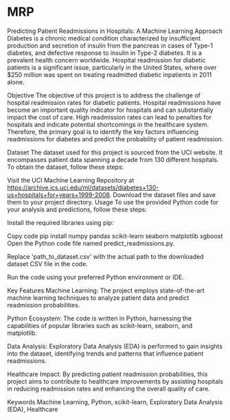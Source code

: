 # MRP
Predicting Patient Readmissions in Hospitals: A Machine Learning Approach
Diabetes is a chronic medical condition characterized by insufficient production and secretion of insulin from the pancreas in cases of Type-1 diabetes, and defective response to insulin in Type-2 diabetes. It is a prevalent health concern worldwide. Hospital readmission for diabetic patients is a significant issue, particularly in the United States, where over $250 million was spent on treating readmitted diabetic inpatients in 2011 alone.

Objective
The objective of this project is to address the challenge of hospital readmission rates for diabetic patients. Hospital readmissions have become an important quality indicator for hospitals and can substantially impact the cost of care. High readmission rates can lead to penalties for hospitals and indicate potential shortcomings in the healthcare system. Therefore, the primary goal is to identify the key factors influencing readmissions for diabetes and predict the probability of patient readmission.

Dataset
The dataset used for this project is sourced from the UCI website. It encompasses patient data spanning a decade from 130 different hospitals. To obtain the dataset, follow these steps:

Visit the UCI Machine Learning Repository at https://archive.ics.uci.edu/ml/datasets/diabetes+130-us+hospitals+for+years+1999-2008.
Download the dataset files and save them to your project directory.
Usage
To use the provided Python code for your analysis and predictions, follow these steps:

Install the required libraries using pip:

Copy code
pip install numpy pandas scikit-learn seaborn matplotlib xgboost
Open the Python code file named predict_readmissions.py.

Replace 'path_to_dataset.csv' with the actual path to the downloaded dataset CSV file in the code.

Run the code using your preferred Python environment or IDE.

Key Features
Machine Learning: The project employs state-of-the-art machine learning techniques to analyze patient data and predict readmission probabilities.

Python Ecosystem: The code is written in Python, harnessing the capabilities of popular libraries such as scikit-learn, seaborn, and matplotlib.

Data Analysis: Exploratory Data Analysis (EDA) is performed to gain insights into the dataset, identifying trends and patterns that influence patient readmissions.

Healthcare Impact: By predicting patient readmission probabilities, this project aims to contribute to healthcare improvements by assisting hospitals in reducing readmission rates and enhancing the overall quality of care.

Keywords
Machine Learning, Python, scikit-learn, Exploratory Data Analysis (EDA), Healthcare
